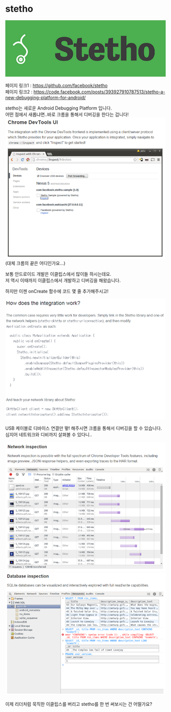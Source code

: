 # stetho

![이미지](../img/004$05$01.PNG)

페이지 링크1 : https://github.com/facebook/stetho  
페이지 링크2 : https://code.facebook.com/posts/393927910787513/stetho-a-new-debugging-platform-for-android/  

stetho는 새로운 Android Debugging Platform 입니다.  
어떤 점에서 새롭냐면..바로 크롬을 통해서 디버깅을 한다는 겁니다!  
![이미지](../img/004$05$02.PNG)  
(대체 크롬의 끝은 어디인가요...)  

보통 안드로이드 개발은 이클립스에서 많이들 하시는데요.  
저 역시 이때까지 이클립스에서 개발하고 디버깅을 해왔습니다.

하지만 이젠 onCreate 함수에 코드 몇 줄 추가해주시고!

![이미지](../img/004$05$03.PNG)

USB 케이블로 디바이스 연결만 뙇! 해주시면 크롬을 통해서 디버깅을 할 수 있습니다.  
심지어 네트워크와 디비까지 살펴볼 수 있다니..  

![이미지](../img/004$05$04.PNG)![이미지](../img/004$05$05.PNG)  

이제 리더처럼 묵직한 이클립스를 버리고 stetho를 한 번 써보시는 건 어떨가요?

